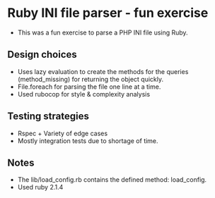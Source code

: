 # Ruby INI file parser - fun exercise

- This was a fun exercise to parse a PHP INI file using Ruby.

## Design choices

- Uses lazy evaluation to create the methods for the queries (method_missing) for returning the object quickly.
- File.foreach for parsing the file one line at a time.
- Used rubocop for style & complexity analysis


## Testing strategies

- Rspec + Variety of edge cases
- Mostly integration tests due to shortage of time.

## Notes

- The lib/load_config.rb contains the defined method: load_config.
- Used ruby 2.1.4
